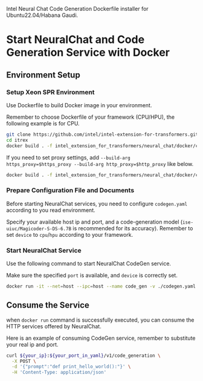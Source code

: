 Intel Neural Chat Code Generation Dockerfile installer for Ubuntu22.04/Habana Gaudi.

# Start NeuralChat and Code Generation Service with Docker

## Environment Setup

### Setup Xeon SPR Environment
Use Dockerfile to build Docker image in your environment.

Remember to choose Dockerfile of your framework (CPU/HPU), the following example is for CPU.
```bash
git clone https://github.com/intel/intel-extension-for-transformers.git itrex
cd itrex
docker build . -f intel_extension_for_transformers/neural_chat/docker/code_generation/cpu/Dockerfile -t neuralchat_codegen:latest
```
If you need to set proxy settings, add `--build-arg https_proxy=$https_proxy --build-arg http_proxy=$http_proxy` like below.
```bash
docker build . -f intel_extension_for_transformers/neural_chat/docker/code_generation/cpu/Dockerfile -t neuralchat_codegen:latest --build-arg https_proxy=$https_proxy --build-arg http_proxy=$http_proxy
```  

### Prepare Configuration File and Documents
Before starting NeuralChat services, you need to configure `codegen.yaml` according to you read environment.


Specify your available host ip and port, and a code-generation model (`ise-uiuc/Magicoder-S-DS-6.7B` is recommended for its accuracy). Remember to set `device` to `cpu`/`hpu` according to your framework.


### Start NeuralChat Service
Use the following command to start NeuralChat CodeGen service.

Make sure the specified `port` is available, and `device` is correctly set.
```bash
docker run -it --net=host --ipc=host --name code_gen -v ./codegen.yaml:/codegen.yaml neuralchat_codegen:latest
```


## Consume the Service
when `docker run` command is successfully executed, you can consume the HTTP services offered by NeuralChat.

Here is an example of consuming CodeGen service, remember to substitute your real ip and port.
```bash
curl ${your_ip}:${your_port_in_yaml}/v1/code_generation \
  -X POST \
  -d '{"prompt":"def print_hello_world():"}' \
  -H 'Content-Type: application/json'
```
